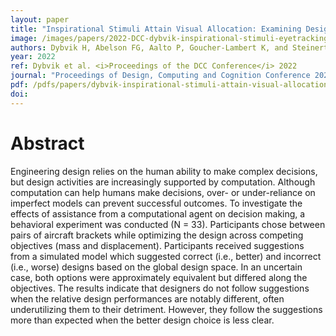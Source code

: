 ```yaml
---
layout: paper
title: "Inspirational Stimuli Attain Visual Allocation: Examining Design Ideation with Eye-tracking"
image: /images/papers/2022-DCC-dybvik-inspirational-stimuli-eyetracking.png
authors: Dybvik H, Abelson FG, Aalto P, Goucher-Lambert K, and Steinert M. 
year: 2022
ref: Dybvik et al. <i>Proceedings of the DCC Conference</i> 2022
journal: "Proceedings of Design, Computing and Cognition Conference 2022."
pdf: /pdfs/papers/dybvik-inspirational-stimuli-attain-visual-allocation-dcc.pdf
doi: 
---
```

		

# Abstract	

Engineering design relies on the human ability to make complex decisions, but design activities are increasingly supported by computation. Although computation can help humans make decisions, over- or under-reliance on imperfect models can prevent successful outcomes. To investigate the effects of assistance from a computational agent on decision making, a behavioral experiment was conducted (N = 33). Participants chose between pairs of aircraft brackets while optimizing the design across competing objectives (mass and displacement). Participants received suggestions from a simulated model which suggested correct (i.e., better) and incorrect (i.e., worse) designs based on the global design space. In an uncertain case, both options were approximately equivalent but differed along the objectives. The results indicate that designers do not follow suggestions when the relative design performances are notably different, often underutilizing them to their detriment. However, they follow the suggestions more than expected when the better design choice is less clear.
